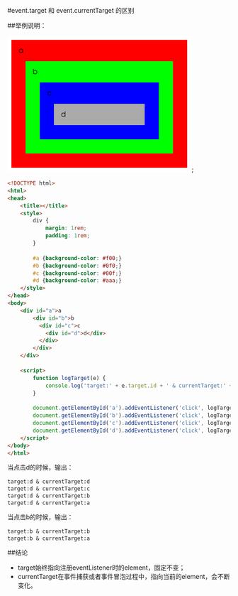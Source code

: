 #event.target 和 event.currentTarget 的区别

##举例说明：

![](./example.png);

```html
<!DOCTYPE html>
<html>
<head>
    <title></title>
    <style>
        div {
            margin: 1rem;
            padding: 1rem;
        }

        #a {background-color: #f00;}
        #b {background-color: #0f0;}
        #c {background-color: #00f;}
        #d {background-color: #aaa;}
    </style>
</head>
<body>
    <div id="a">a
        <div id="b">b
          <div id="c">c
            <div id="d">d</div>
          </div>
        </div>
    </div>

    <script>
        function logTarget(e) {
            console.log('target:' + e.target.id + ' & currentTarget:' + e.currentTarget.id);
        }

        document.getElementById('a').addEventListener('click', logTarget, false);
        document.getElementById('b').addEventListener('click', logTarget, false);
        document.getElementById('c').addEventListener('click', logTarget, false);
        document.getElementById('d').addEventListener('click', logTarget, false);
    </script>
</body>
</html>
```

当点击d的时候，输出：

```
target:d & currentTarget:d
target:d & currentTarget:c
target:d & currentTarget:b
target:d & currentTarget:a
```

当点击b的时候，输出：

```
target:b & currentTarget:b
target:b & currentTarget:a
```

##结论

- target始终指向注册eventListener时的element，固定不变；
- currentTarget在事件捕获或者事件冒泡过程中，指向当前的element，会不断变化。




